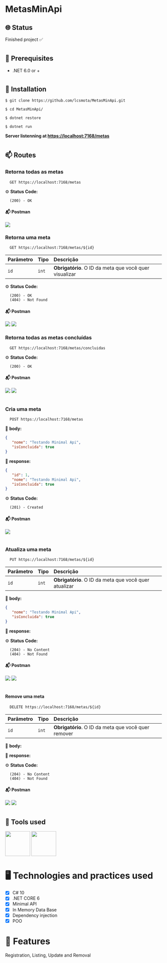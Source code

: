 # MetasMinApi


## 🌐 Status
<p>Finished project ✅</p>

#
## 🧰 Prerequisites

- .NET 6.0 or +

#
## 🔧 Installation

`$ git clone https://github.com/lcsmota/MetasMinApi.git`

`$ cd MetasMinApi/`

`$ dotnet restore`

`$ dotnet run`

**Server listenning at  [https://localhost:7168/metas](https://localhost:7168/metas)**
#

## 📫  Routes
### Retorna todas as metas

```http
  GET https://localhost:7168/metas
```
⚙️  **Status Code:**
```http
  (200) - OK
```
#### 📬  Postman
<img src="https://user-images.githubusercontent.com/118696036/230094525-4630a0b8-9992-48fc-b4c2-2abce9a4bc15.png" />

### Retorna uma meta

```http
  GET https://localhost:7168/metas/${id}
```

| Parâmetro   | Tipo       | Descrição                                   |
| :---------- | :--------- | :------------------------------------------ |
| `id`      | `int` | **Obrigatório**. O ID da meta que você quer visualizar|

⚙️  **Status Code:**
```http
  (200) - OK
  (404) - Not Found
```

#### 📬  Postman
<img src="https://user-images.githubusercontent.com/118696036/230095422-2c502d57-8892-47cb-8eaf-1c61369b0705.png" />
<img src="https://user-images.githubusercontent.com/118696036/230095435-7bf668f7-39ed-41a3-9840-65dc82e4e829.png" />

### Retorna todas as metas concluídas

```http
  GET https://localhost:7168/metas/concluidas
```

⚙️  **Status Code:**
```http
  (200) - OK
```

#### 📬  Postman
<img src="https://user-images.githubusercontent.com/118696036/230098501-b74e5e2e-2cbe-4944-8072-4f0a460ea594.png" />
<img src="https://user-images.githubusercontent.com/118696036/230098520-9f862a7f-d7f6-4793-b483-d19a81ff7de1.png" />

#
### Cria uma meta

```http
  POST https://localhost:7168/metas
```
📨  **body:**
```json
{
   "nome": "Testando Minimal Api",
   "isConcluida": true
}
```

🧾  **response:**
```json
{
   "id": 1,
   "nome": "Testando Minimal Api",
   "isConcluida": true
}
```

⚙️  **Status Code:**
```http
  (201) - Created
```

#### 📬  Postman
<img src="https://user-images.githubusercontent.com/118696036/230099413-fcc27eaf-7956-4bb2-9ea2-7bf7cfcd381b.png" />

#
### Atualiza uma meta

```http
  PUT https://localhost:7168/metas/${id}
```

| Parâmetro   | Tipo       | Descrição                                   |
| :---------- | :--------- | :------------------------------------------ |
| `id`      | `int` | **Obrigatório**. O ID da meta que você quer atualizar|

📨  **body:**
```json
{
   "nome": "Testando Minimal Api",
   "isConcluida": true
}
```

🧾  **response:**

⚙️  **Status Code:**
```http
  (204) - No Content
  (404) - Not Found
```

#### 📬  Postman
<img src="https://user-images.githubusercontent.com/118696036/230097013-80fa2d88-d5bf-4c3d-900f-0beaa44338f7.png"/>
<img src="https://user-images.githubusercontent.com/118696036/230095435-7bf668f7-39ed-41a3-9840-65dc82e4e829.png" />

#
#### Remove uma meta
```http
  DELETE https://localhost:7168/metas/${id}
```

| Parâmetro   | Tipo       | Descrição                                   |
| :---------- | :--------- | :------------------------------------------ |
| `id`      | `int` | **Obrigatório**. O ID da meta que você quer remover|

📨  **body:**

🧾  **response:**

⚙️  **Status Code:**
```http
  (204) - No Content
  (404) - Not Found
```

#### 📬  Postman
<img src="https://user-images.githubusercontent.com/118696036/230100518-6e3d0c62-0206-4012-8f68-7619f0d02d07.png" />
<img src="https://user-images.githubusercontent.com/118696036/230095435-7bf668f7-39ed-41a3-9840-65dc82e4e829.png" />


#
## 🔨 Tools used

<div>
<img src="https://cdn.jsdelivr.net/gh/devicons/devicon/icons/csharp/csharp-original.svg" width="80" />
<img src="https://cdn.jsdelivr.net/gh/devicons/devicon/icons/dotnetcore/dotnetcore-original.svg" width="80" />
</div>

# 🖥️ Technologies and practices used
- [x] C# 10
- [x] .NET CORE 6
- [x] Minimal API
- [x] In Memory Data Base
- [x] Dependency injection
- [x] POO

# 📖 Features
Registration, Listing, Update and Removal
